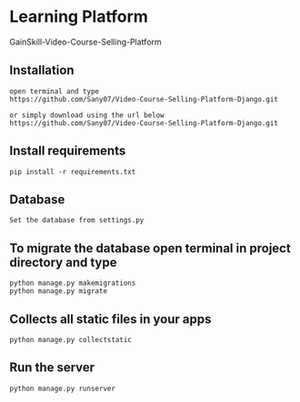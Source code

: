# Learning Platform
GainSkill-Video-Course-Selling-Platform
   
   
   
   
   
      
      
      
   
## Installation

```
open terminal and type
https://github.com/Sany07/Video-Course-Selling-Platform-Django.git

or simply download using the url below
https://github.com/Sany07/Video-Course-Selling-Platform-Django.git
```

## Install requirements

```
pip install -r requirements.txt
```
## Database

```
Set the database from settings.py

```

## To migrate the database open terminal in project directory and type
```
python manage.py makemigrations
python manage.py migrate
```

## Collects all static files in your apps

```
python manage.py collectstatic
```

## Run the server
```
python manage.py runserver
```
